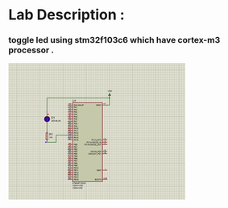 # Lab Description :
###  toggle led using stm32f103c6  which have cortex-m3 processor .
![Alt text](ezgif.com-crop.gif)
